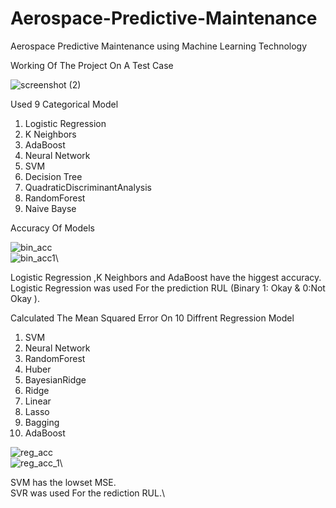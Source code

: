 # Aerospace-Predictive-Maintenance
Aerospace Predictive Maintenance using Machine Learning Technology

Working Of The Project On A Test Case

![screenshot (2)](https://user-images.githubusercontent.com/56801360/133327607-777cea5b-ca5a-440a-8d9a-ff16c026d436.png)


Used 9 Categorical Model

1. Logistic Regression	
2. K Neighbors	
3. AdaBoost	
4. Neural Network	
5. SVM
6. Decision Tree	
7. QuadraticDiscriminantAnalysis	
8. RandomForest	
9. Naive Bayse

Accuracy Of Models

![bin_acc](https://user-images.githubusercontent.com/56801360/133324865-602e45cc-9c9c-4dac-b931-b3ac24f87edd.png) \
![bin_acc1](https://user-images.githubusercontent.com/56801360/133324869-47df27e2-534b-4121-abe1-d309cde8704e.png)\

Logistic Regression	,K Neighbors and AdaBoost	have the higgest accuracy.\
Logistic Regression was used For the prediction RUL (Binary 1: Okay & 0:Not Okay ).

Calculated The Mean Squared Error On 10 Diffrent Regression Model

1. SVM	
2. Neural Network	
3. RandomForest	
4. Huber	
5. BayesianRidge	
6. Ridge	
7. Linear	
8. Lasso	
9. Bagging	
10. AdaBoost

![reg_acc](https://user-images.githubusercontent.com/56801360/133324872-9b33f8b8-f324-4289-92f1-fd037c63cc6c.png)\
![reg_acc_1](https://user-images.githubusercontent.com/56801360/133324875-eb8025a1-76b6-4eb7-9583-774e9b705ab0.png)\

SVM has the lowset MSE.\
SVR was used For the rediction RUL.\
